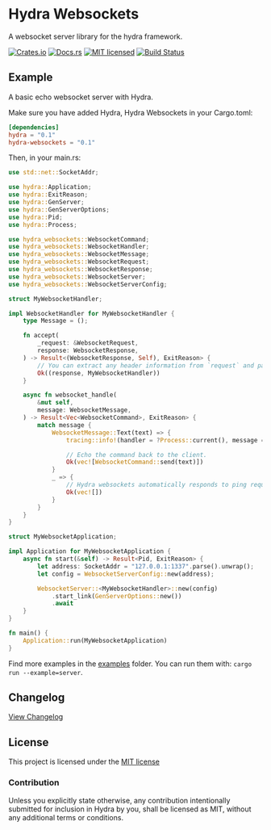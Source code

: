 # Hydra Websockets

A websocket server library for the hydra framework.

[![Crates.io][crates-badge]][crates-url]
[![Docs.rs][docs-badge]][docs-url]
[![MIT licensed][mit-badge]][mit-url]
[![Build Status][actions-badge]][actions-url]

[crates-badge]: https://img.shields.io/crates/v/hydra-websockets.svg
[crates-url]: https://crates.io/crates/hydra-websockets
[docs-badge]: https://img.shields.io/docsrs/hydra-websockets/latest
[docs-url]: https://docs.rs/hydra-websockets
[mit-badge]: https://img.shields.io/badge/license-MIT-blue.svg
[mit-url]: https://github.com/dtzxporter/hydra/blob/main/LICENSE
[actions-badge]: https://github.com/dtzxporter/hydra/workflows/CI/badge.svg
[actions-url]: https://github.com/dtzxporter/hydra/actions/workflows/ci.yml?query=branch%3Amain++

## Example
A basic echo websocket server with Hydra.

Make sure you have added Hydra, Hydra Websockets in your Cargo.toml:
```toml
[dependencies]
hydra = "0.1"
hydra-websockets = "0.1"
```

Then, in your main.rs:
```rust
use std::net::SocketAddr;

use hydra::Application;
use hydra::ExitReason;
use hydra::GenServer;
use hydra::GenServerOptions;
use hydra::Pid;
use hydra::Process;

use hydra_websockets::WebsocketCommand;
use hydra_websockets::WebsocketHandler;
use hydra_websockets::WebsocketMessage;
use hydra_websockets::WebsocketRequest;
use hydra_websockets::WebsocketResponse;
use hydra_websockets::WebsocketServer;
use hydra_websockets::WebsocketServerConfig;

struct MyWebsocketHandler;

impl WebsocketHandler for MyWebsocketHandler {
    type Message = ();

    fn accept(
        _request: &WebsocketRequest,
        response: WebsocketResponse,
    ) -> Result<(WebsocketResponse, Self), ExitReason> {
        // You can extract any header information from `request` and pass it to the handler.
        Ok((response, MyWebsocketHandler))
    }

    async fn websocket_handle(
        &mut self,
        message: WebsocketMessage,
    ) -> Result<Vec<WebsocketCommand>, ExitReason> {
        match message {
            WebsocketMessage::Text(text) => {
                tracing::info!(handler = ?Process::current(), message = ?text, "Got message");

                // Echo the command back to the client.
                Ok(vec![WebsocketCommand::send(text)])
            }
            _ => {
                // Hydra websockets automatically responds to ping requests.
                Ok(vec![])
            }
        }
    }
}

struct MyWebsocketApplication;

impl Application for MyWebsocketApplication {
    async fn start(&self) -> Result<Pid, ExitReason> {
        let address: SocketAddr = "127.0.0.1:1337".parse().unwrap();
        let config = WebsocketServerConfig::new(address);

        WebsocketServer::<MyWebsocketHandler>::new(config)
            .start_link(GenServerOptions::new())
            .await
    }
}

fn main() {
    Application::run(MyWebsocketApplication)
}
```

Find more examples in the [examples](https://github.com/dtzxporter/hydra/tree/main/hydra-websockets/examples) folder. You can run them with: `cargo run --example=server`.

## Changelog
[View Changelog](https://github.com/dtzxporter/hydra/blob/main/CHANGELOG.md)

## License
This project is licensed under the [MIT license](https://github.com/dtzxporter/hydra/blob/main/LICENSE)

### Contribution
Unless you explicitly state otherwise, any contribution intentionally submitted for inclusion in Hydra by you, shall be licensed as MIT, without any additional terms or conditions.